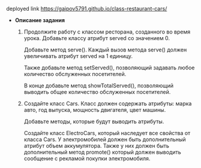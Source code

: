 deployed link
https://gaipov5791.github.io/class-restaurant-cars/

- **Описание задания**
    1. Продолжите работу с классом ресторана, созданного во время урока. Добавьте классу атрибут served со значением 0.
        
        Добавьте метод serve(). Каждый вызов метода serve() должен увеличивать атрибут served на 1 единицу.
        
        Также добавьте метод setServed(), позволяющий задавать любое количество обслуженных посетителей.
        
        В конце добавьте метод showTotalServed(), позволяющий выводить общее количество обслуженных посетителей.
        
    2. Создайте класс Cars. Класс должен содержать атрибуты: марка авто, год выпуска, мощность двигателя, цвет машины.
        
        Добавьте методы, которые будут выводить атрибуты.
        
        Создайте класс ElectroCars, который наследует все свойства от класса Cars. У электромобилей должен быть дополнительный атрибут объем аккумулятора. Также у них должен быть дополнительный метод promote() который должен выводить сообщение с рекламой покупки электромобиля.
